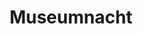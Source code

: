 ---
priority: "02"
img: static/img/uploads/bng_museumnacht.jpg
title: Museumnacht
deeplink: https://www.instagram.com/tv/CRrEY7FjP0N/
tags: case
---